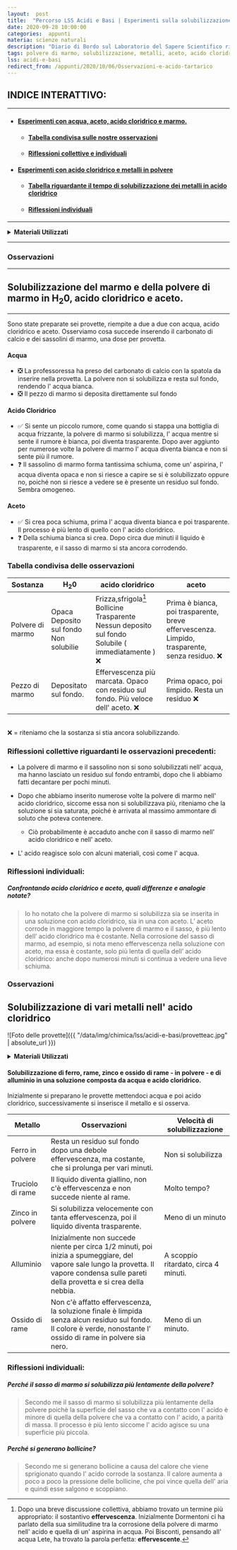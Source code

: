 ```yaml
---
layout:  post
title:  "Percorso LSS Acidi e Basi | Esperimenti sulla solubilizzazione di metalli e polvere di marmo con acido cloridrico, acqua e aceto "
date: 2020-09-28 10:00:00
categories:  appunti
materia: scienze naturali
description: "Diario di Bordo sul Laboratorio del Sapere Scientifico riguardante Acidi e Basi. Resoconto della seconda lezione, in cui proviamo a far solubilizzare carbonato di calcio in acqua, acido cloridrico e aceto. Successivamente osserviamo la solubilizzazione di metalli in polvere in una soluzione contenente acido cloridrico."
tags: polvere di marmo, solubilizzazione, metalli, aceto, acido cloridrico, lss
lss: acidi-e-basi
redirect_from: /appunti/2020/10/06/Osservazioni-e-acido-tartarico
---
```


<div class="nottoprint" markdown="1">


## INDICE INTERATTIVO:<a name="int"></a>
---
* #### [Esperimenti con acqua, aceto, acido cloridrico e marmo.](#eaaacm)
  * #### [Tabella condivisa sulle nostre osservazioni](#tcd)
  * #### [Riflessioni collettive e individuali](#dfo)
* #### [Esperimenti con acido cloridrico e metalli in polvere](#tmn)
  * #### [Tabella riguardante il tempo di solubilizzazione dei metalli in acido cloridrico](#tab)
  * #### [Riflessioni individuali](#rfi)
---


</div>

<details>
  <summary><b>Materiali Utilizzati</b></summary>
  
  • 2 provette con aceto bianco<br>
  • 2 provette con acqua<br>
  • 2 provette con acido cloridrico<br>
  • Sassolini di Marmo<br>
  • Carbonato di Calcio ( polvere di marmo )<br>
  • Guanti<br>
  • Spatola ( per inserire la polvere di marmo nelle provette )<br>

</details>

---

### Osservazioni

---

## Solubilizzazione del marmo e della polvere di marmo in H<sub>2</sub>0, acido cloridrico e aceto.<a name="eaaacm"></a>

---

Sono state preparate sei provette, riempite a due a due con acqua, acido cloridrico e aceto. Osserviamo cosa succede inserendo il carbonato di calcio e dei sassolini di marmo, una dose per provetta.


####  Acqua
- ❎ La professoressa ha preso del carbonato di calcio con la spatola da inserire nella provetta. La polvere non si solubilizza e resta sul fondo, rendendo l' acqua bianca.
- ❎ Il pezzo di marmo si deposita direttamente sul fondo

#### Acido Cloridrico
- ✅ Si sente un piccolo rumore, come quando si stappa una bottiglia di acqua frizzante, la polvere di marmo si solubilizza, l' acqua mentre si sente il rumore è bianca, poi diventa trasparente. Dopo aver aggiunto per numerose volte la polvere di marmo l' acqua diventa bianca e non si sente più il rumore.
- ❓ Il sassolino di marmo forma tantissima schiuma, come un' aspirina, l' acqua diventa opaca e non si riesce a capire se si è solubilizzato oppure no, poiché non si riesce a vedere se è presente un residuo sul fondo. Sembra omogeneo.


#### Aceto


- ✅ Si crea poca schiuma, prima l' acqua diventa bianca e poi trasparente. Il processo è più lento di quello con l' acido cloridrico.
- ❓ Della schiuma bianca si crea. Dopo circa due minuti il liquido è trasparente, e il sasso di marmo si sta ancora corrodendo.

### Tabella condivisa delle osservazioni<a name="tcd"></a>


|Sostanza|H<sub>2</sub>0|acido cloridrico|aceto|
|---|---|---|---|
Polvere di marmo|Opaca<br>Deposito sul fondo<br>Non solubilie|Frizza,sfrigola[^1]<br>Bollicine<br>Trasparente<br>Nessun deposito sul fondo<br>Solubile ( immediatamente ) ❌|Prima è bianca, poi trasparente, breve effervescenza. Limpido, trasparente, senza residuo. ❌
Pezzo di marmo|Depositato sul fondo.|Effervescenza più marcata. Opaco con residuo sul fondo. Più veloce dell' aceto. ❌|Prima opaco, poi limpido. Resta un residuo  ❌


[^1]: Dopo una breve discussione collettiva, abbiamo trovato un termine più appropriato: il sostantivo **effervescenza**. Inizialmente Dormentoni ci ha parlato della sua similitudine tra la corrosione della polvere di marmo nell' acido e quella di un' aspirina in acqua. Poi Bisconti, pensando all' acqua Lete, ha trovato la parola perfetta: **effervescente**.



<br> ❌ = riteniamo che la sostanza si stia ancora solubilizzando.

 
### Riflessioni collettive riguardanti le osservazioni precedenti:<a name="dfo"></a>


- La polvere di marmo e il sassolino non si sono solubilizzati nell' acqua, ma hanno lasciato un residuo sul fondo entrambi, dopo che li abbiamo fatti decantare per pochi minuti.

- Dopo che abbiamo inserito numerose volte la polvere di marmo nell' acido cloridrico, siccome essa non si solubilizzava più, riteniamo che la soluzione si sia saturata, poiché è arrivata al massimo ammontare di soluto che poteva contenere.
  - Ciò probabilmente è accaduto anche con il sasso di marmo nell' acido cloridrico e nell' aceto.
- L' acido reagisce solo con alcuni materiali, così come l' acqua.


### Riflessioni individuali:


##### Confrontando acido cloridrico e aceto, quali differenze e analogie notate?


> Io ho notato che la polvere di marmo si solubilizza sia se inserita in una soluzione con acido cloridrico, sia in una con aceto. L’ aceto corrode in maggiore tempo la polvere di marmo e il sasso, è più lento dell’ acido cloridrico ma è costante. Nella corrosione del sasso di marmo, ad esempio, si nota meno effervescenza nella soluzione con aceto, ma essa è costante, solo più lenta di quella dell’ acido cloridrico: anche dopo numerosi minuti si continua a vedere una lieve schiuma.

### Osservazioni<a name="tmn"></a>

## Solubilizzazione di vari metalli nell' acido cloridrico

![Foto delle provette]({{ "/data/img/chimica/lss/acidi-e-basi/provetteac.jpg" | absolute_url }})

<details>
  <summary><b>Materiali Utilizzati</b></summary>
  
  • 5 provette contenenti acido cloridrico e acqua<br>
  • Alluminio ( carta stagnola )<br>
  • Zinco in polvere<br>
  • Ferro in polvere<br>
  • Truciolo di rame<br>
  • Ossido di rame<br>
</details>
  
#### Solubilizzazione di ferro, rame, zinco e ossido di rame - in polvere - e di alluminio in una soluzione composta da acqua e acido cloridrico.<a name="tab"></a>

Inizialmente si preparano le provette mettendoci acqua e poi acido cloridrico, successivamente si inserisce il metallo e si osserva.


Metallo|Osservazioni|Velocità di solubilizzazione|
|---|---|---|
Ferro in polvere|Resta un residuo sul fondo dopo una debole effervescenza, ma costante, che si prolunga per vari minuti.|Non si solubilizza
Truciolo di rame|Il liquido diventa giallino, non c'è effervescenza e non succede niente al rame.| Molto tempo?
Zinco in polvere|Si solubilizza velocemente con tanta effervescenza, poi il liquido diventa trasparente.|Meno di un minuto
Alluminio|Inizialmente non succede niente per circa 1/2 minuti, poi inizia a spumeggiare, del vapore sale lungo la provetta. Il vapore condensa sulle pareti della provetta e si crea della nebbia.|A scoppio ritardato, circa 4 minuti.
Ossido di rame|Non c'è affatto effervescenza, la soluzione finale è limpida senza alcun residuo sul fondo. Il colore è verde, nonostante l' ossido di rame in polvere sia nero.|Meno di un minuto.


### Riflessioni individuali:<a name="rfi"></a>


##### Perché il sasso di marmo si solubilizza più lentamente della polvere?

> Secondo me il sasso di marmo si solubilizza più lentamente della polvere poichè la superficie del sasso che va a contatto con l' acido è minore di quella della polvere che va a contatto con l' acido, a parità di massa. Il processo è più lento siccome l' acido agisce su una superficie più piccola.

##### Perché si generano bollicine?

> Secondo me si generano bollicine a causa del calore che viene sprigionato quando l' acido corrode la sostanza. Il calore aumenta a poco a poco la pressione delle bollicine, che poi vince quella dell' aria e quindi esse salgono e scoppiano.


